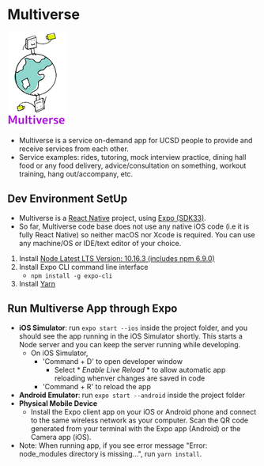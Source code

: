 # Multiverse
![alt text](./assets/icon.png)
* Multiverse is a service on-demand app for UCSD people to provide and receive services from each other.
* Service examples: rides, tutoring, mock interview practice, dining hall food or any food delivery, advice/consultation on something, workout training, hang out/accompany, etc.

## Dev Environment SetUp 
* Multiverse is a [React Native](https://facebook.github.io/react-native/docs/getting-started) project, using [Expo (SDK33)](https://docs.expo.io/versions/v33.0.0/).
* So far, Multiverse code base does not use any native iOS code (i.e it is fully React Native) so neither macOS nor Xcode is required. You can use any machine/OS or IDE/text editor of your choice.

1. Install [Node Latest LTS Version: 10.16.3 (includes npm 6.9.0)](https://nodejs.org/en/download/)
2. Install Expo CLI command line interface
   - `npm install -g expo-cli`
3. Install [Yarn](https://yarnpkg.com/en/docs/install)

## Run Multiverse App through Expo
* **iOS Simulator**: run `expo start --ios` inside the project folder,
and you should see the app running in the iOS Simulator shortly.
This starts a Node server and you can keep the server running while developing.
  - On iOS Simulator,
    - 'Command + D' to open developer window
      - Select * *Enable Live Reload* * to allow automatic app reloading whenver changes are saved in code
    - 'Command + R' to reload the app
* **Android Emulator**: run `expo start --android` inside the project folder
* **Physical Mobile Device**
  - Install the Expo client app on your iOS or Android phone and connect to the same wireless network as your computer. Scan the QR code generated from your terminal with the Expo app (Android) or the Camera app (iOS).
* Note: When running app, if you see error message "Error: node_modules directory is missing...", run `yarn install`.

